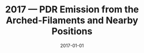 ---
title: "2017 &mdash; PDR Emission from the Arched-Filaments and Nearby Positions"
collection: publications
refereed: 'no'
date: "2017-01-01"
venue: "The Multi-Messenger Astrophysics of the Galactic Centre"
paperurl: 
link: "https://ui.adsabs.harvard.edu/abs/2017IAUS..322..149G"
citation: "García, Pablo; Röllig, Markus; Abel, Nicholas; Steinke, Martin; Burton, Michael; Blackwell, Rebecca, The Multi-Messenger Astrophysics of the Galactic Centre, Proceedings of the International Astronomical Union, IAU Symposium, Volume 322, pp. 149-150"
---